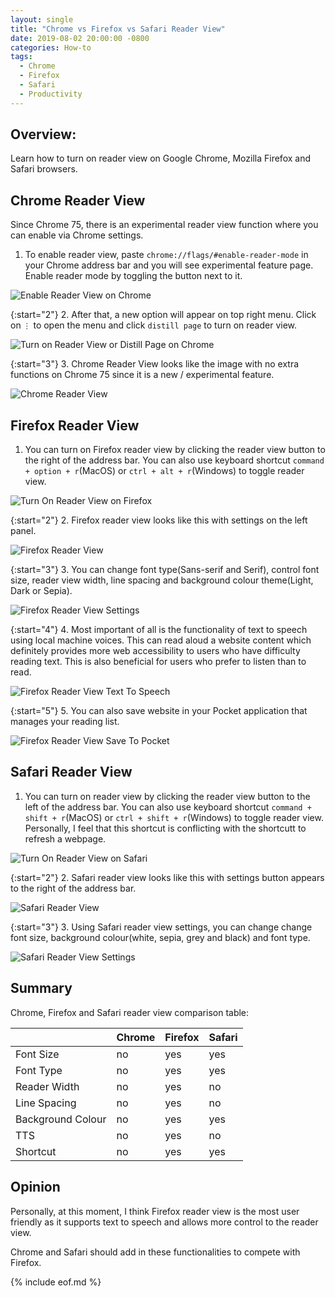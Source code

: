 ```yaml
---
layout: single
title: "Chrome vs Firefox vs Safari Reader View"
date: 2019-08-02 20:00:00 -0800
categories: How-to
tags:
  - Chrome
  - Firefox
  - Safari
  - Productivity
---
```


## Overview:  
Learn how to turn on reader view on Google Chrome, Mozilla Firefox and Safari browsers. 

## Chrome Reader View
Since Chrome 75, there is an experimental reader view function where you can enable via Chrome settings. 

1. To enable reader view, paste `chrome://flags/#enable-reader-mode` in your Chrome address bar and you will see experimental feature page. Enable reader mode by toggling the button next to it.

![Enable Reader View on Chrome](/assets/images/2019-08-02-chrome-firefox-and-safari-reader-view/chrome-enable-reader-mode.png)

{:start="2"}
2. After that, a new option will appear on top right menu. Click on `⋮` to open the menu and click `distill page` to turn on reader view. 

![Turn on Reader View or Distill Page on Chrome](/assets/images/2019-08-02-chrome-firefox-and-safari-reader-view/chrome-open-reader-view-or-distill-page.png)

{:start="3"}
3. Chrome Reader View looks like the image with no extra functions on Chrome 75 since it is a new / experimental feature.     

![Chrome Reader View](/assets/images/2019-08-02-chrome-firefox-and-safari-reader-view/chrome-reader-view.png)

## Firefox Reader View
1. You can turn on Firefox reader view by clicking the reader view button to the right of the address bar. You can also use keyboard shortcut `command + option + r`(MacOS) or `ctrl + alt + r`(Windows) to toggle reader view.

![Turn On Reader View on Firefox](/assets/images/2019-08-02-chrome-firefox-and-safari-reader-view/firefox-turn-on-reader-view.png)

{:start="2"}
2. Firefox reader view looks like this with settings on the left panel.  

![Firefox Reader View](/assets/images/2019-08-02-chrome-firefox-and-safari-reader-view/firefox-reader-view.png)

{:start="3"}
3. You can change font type(Sans-serif and Serif), control font size, reader view width, line spacing and background colour theme(Light, Dark or Sepia).  

![Firefox Reader View Settings](/assets/images/2019-08-02-chrome-firefox-and-safari-reader-view/firefox-reader-view-settings.png)

{:start="4"}
4. Most important of all is the functionality of text to speech using local machine voices. This can read aloud a website content which definitely provides more web accessibility to users who have difficulty reading text. This is also beneficial for users who prefer to listen than to read.  

![Firefox Reader View Text To Speech](/assets/images/2019-08-02-chrome-firefox-and-safari-reader-view/firefox-reader-view-text-to-speech.png)

{:start="5"}
5. You can also save website in your Pocket application that manages your reading list.   

![Firefox Reader View Save To Pocket](/assets/images/2019-08-02-chrome-firefox-and-safari-reader-view/firefox-reader-view-save-to-pocket.png)

## Safari Reader View
1. You can turn on reader view by clicking the reader view button to the left of the address bar. You can also use keyboard shortcut `command + shift + r`(MacOS) or `ctrl + shift + r`(Windows) to toggle reader view. Personally, I feel that this shortcut is conflicting with the shortcutt to refresh a webpage.  

![Turn On Reader View on Safari](/assets/images/2019-08-02-chrome-firefox-and-safari-reader-view/safari-turn-on-reader-view.png)

{:start="2"}
2. Safari reader view looks like this with settings button appears to the right of the address bar. 

![Safari Reader View](/assets/images/2019-08-02-chrome-firefox-and-safari-reader-view/safari-reader-view.png)

{:start="3"}
3. Using Safari reader view settings, you can change change font size, background colour(white, sepia, grey and black) and font type.  

![Safari Reader View Settings](/assets/images/2019-08-02-chrome-firefox-and-safari-reader-view/safari-reader-view-settings.png)

## Summary 
Chrome, Firefox and Safari reader view comparison table:  

| | Chrome | Firefox | Safari
|---|:---|:---|:---|
| Font Size | no | yes | yes |
| Font Type | no | yes | yes |
| Reader Width | no | yes | no |
| Line Spacing | no | yes | no |
| Background Colour | no | yes | yes |
| TTS | no | yes | no |
| Shortcut | no | yes | yes |

## Opinion
Personally, at this moment, I think Firefox reader view is the most user friendly as it supports text to speech and allows more control to the reader view.  

Chrome and Safari should add in these functionalities to compete with Firefox.  

{% include eof.md %}


